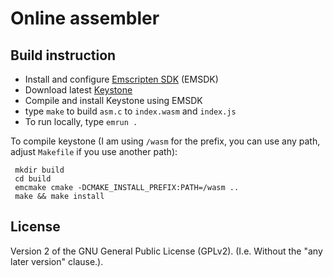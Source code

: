 # Online assembler

## Build instruction

* Install and configure [Emscripten SDK](https://emscripten.org/index.html) (EMSDK)
* Download latest [Keystone](http://www.keystone-engine.org/)
* Compile and install Keystone using EMSDK
* type `make` to build `asm.c` to `index.wasm` and `index.js`
* To run locally, type `emrun .` 

To compile keystone (I am using `/wasm` for the prefix, you can use any path, adjust `Makefile` if you use another path):

     mkdir build
     cd build
     emcmake cmake -DCMAKE_INSTALL_PREFIX:PATH=/wasm ..
     make && make install


## License

Version 2 of the GNU General Public License (GPLv2). (I.e. Without the "any later version" clause.).
